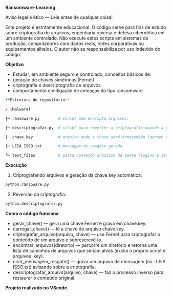 **Ransomware-Learning**

Aviso legal e ético — Leia antes de qualquer coisa!

Este projeto é estritamente educacional. O código serve para fins de estudo sobre criptografia de arquivos, engenharia reversa e defesa cibernética em um ambiente controlado. Não execute estes scripts em sistemas de produção, computadores com dados reais, redes corporativas ou equipamentos alheios. O autor não se responsabiliza por uso indevido do código.

**Objetivo**

* Estudar, em ambiente seguro e controlado, conceitos básicos de:
* geração de chaves simétricas (Fernet)
* criptografia e descriptografia de arquivos
* comportamento e mitigação de ameaças do tipo ransomware

```bash
**Estrutura do repositório**

/ (Malware)

├─ ransoware.py        # script que encripta arquivos.

├─ descriptografar.py  # script para reverter a criptografia usando a chave gerada.

├─ chave.key           # arquivo onde a chave será armazenada (gerado em execução).

├─ LEIA ISSO.txt       # mensagem de resgate gerada.

└─ test_files          # pasta contendo arquivos de teste (logins e senhas fictícios).
```


**Execução**

1. Criptografando arquivos e geração da chave.key automática:

```bash
python.ransoware.py
```

2. Reversão da criptografia:

```bash
python.descriptografar.py
```

**Como o código funciona**

* gerar_chave() — gera uma chave Fernet e grava em chave.key.
* carregar_chave() — lê a chave do arquivo chave.key.
* criptografar_arquivo(arquivo, chave) — usa Fernet para criptografar o conteúdo de um arquivo e sobrescrevê‑lo.
* encontrar_arquivos(diretorio) — percorre um diretório e retorna uma lista de caminhos de arquivos que seriam alvos (exclui o próprio script e arquivos .key).
* criar_mensagem_resgate() — grava um arquivo de mensagem (ex.: LEIA ISSO.txt) avisando sobre a criptografia.
* descriptografar_arquivo(arquivo, chave) — faz o processo inverso para restaurar o conteúdo original.



**Projeto realizado no VScode.**


